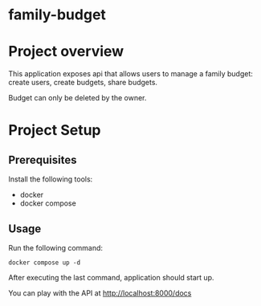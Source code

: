 # family-budget

# Project overview

This application exposes api that allows users to manage a family budget: create users, create budgets, share budgets.

Budget can only be deleted by the owner.

# Project Setup

## Prerequisites
Install the following tools:
- docker
- docker compose

## Usage

Run the following command:
```shell
docker compose up -d
```

After executing the last command, application should start up.

You can play with the API at <http://localhost:8000/docs>
